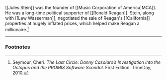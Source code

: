 [[Jules Stein]] was the founder of [[Music Corporation of America|MCA]]. He was a long-time political supporter of [[Ronald Reagan]]. Stein, along with [[Lew Wasserman]], negotiated the sale of Reagan's [[California]] properties at hugely inflated prices, which helped make Reagan a millionaire.[^1]

---
### Footnotes

[^1]: Seymour, Cheri. *The Last Circle: Danny Casolaro’s Investigation into the Octopus and the PROMIS Software Scandal*. First Edition. TrineDay, 2010.